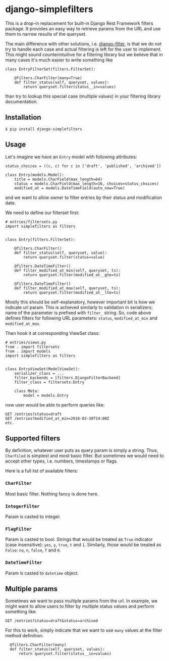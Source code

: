 # django-simplefilters

This is a drop-in replacement for built-in Django Rest Framework filters package. It provides an easy way to retrieve params from the URL and use them to narrow results of the queryset.

The main difference with other solutions, i.e. [django-filter](https://pypi.python.org/pypi/django-filter), is that we do not try to handle each case and actual filtering is left for the user to implement. This might sound counterintuitive for a filtering library but we believe that in many cases it's much easier to write something like

    class EntryFilterSet(filters.FilterSet):

        @filters.CharFilter(many=True)
        def filter_status(self, queryset, values):
            return queryset.filter(status__in=values)

than try to lookup this special case (multiple values) in your filtering library documentation.



## Installation

    $ pip install django-simplefilters


## Usage

Let's imagine we have an `Entry` model with following attributes:

    status_choices = ((c, c) for c in ['draft', 'published', 'archived'])

    class Entry(models.Model):
        title = models.CharField(max_length=64)
        status = models.CharField(max_length=16, choices=status_choices)
        modified_at = models.DateTimeField(auto_now=True)


and we want to allow owner to filter entries by their status and modification date.

We need to define our filterset first:


    # entries/filtersets.py
    import simplefilters as filters


    class Entry(filters.FilterSet):

        @filters.CharFilter()
        def filter_status(self, queryset, value):
            return queryset.filter(status=value)

        @filters.DateTimeFilter()
        def filter_modified_at_min(self, queryset, ts):
            return queryset.filter(modified_at__gte=ts)

        @filters.DateTimeFilter()
        def filter_modified_at_max(self, queryset, ts):
            return queryset.filter(modified_at__lte=ts)


Mostly this should be self-explanatory, however important bit is how we indicate url param. This is achieved similarly to validation in serializers: name of the parameter is prefixed with `filter_` string. So, code above defines filters for following URL parameters: `status`, `modified_at_min` and `modified_at_max`.

Then hook it at corresponding ViewSet class:

    # entries/views.py
    from . import filtersets
    from . import models
    import simplefilters as filters


    class EntryViewSet(ModelViewSet):
        serializer_class = ...
        filter_backends = [filters.DjangoFilterBackend]
        filter_class = filtersets.Entry

        class Meta:
            model = models.Entry


now user would be able to perform queries like:

    GET /entries?status=draft
    GET /entries?modified_at_min=2018-03-30T14:00Z
    etc.




## Supported filters

By definition, whatever user puts as query param is simply a string. Thus, `CharFiled` is simplest and most basic filter. But sometimes we would need to accept other types, i.e. numbers, timestamps or flags.

Here is a full list of available filters:

### `CharFilter`

Most basic filter. Nothing fancy is done here.

### `IntegerFilter`

Param is casted to integer.

### `FlagFilter`

Param is casted to bool. Strings that would be treated as `True` indicator (case insensitive): `yes`, `y`, `true`, `t` and `1`. Similarly, those would be treated as `False`: `no`, `n`, `false`, `f` and `0`.

### `DateTimeFilter`

Param is casted to `datetime` object.


## Multiple params

Sometimes we want to pass multiple params from the url. In example, we might want to allow users to filter by multiple status values and perform something like:

    GET /entries?status=draft&status=archived


For this to work, simply indicate that we want to use `many` values at the filter method definition:

      @filters.CharFilter(many)
      def filter_status(self, queryset, values):
          return queryset.filter(status__in=values)
